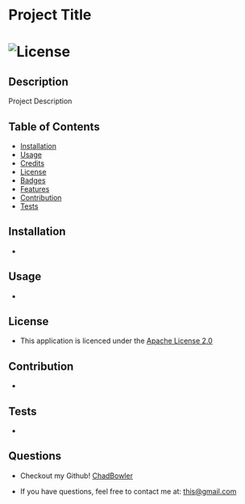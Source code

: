 # Project Title

# ![License](https://img.shields.io/badge/License-Apache_2.0-blue.svg)

## Description
Project Description

## Table of Contents

- [Installation](#Installation)
- [Usage](#Usage)
- [Credits](#Credits)
- [License](#Credits)
- [Badges](#Badges)
- [Features](#Features)
- [Contribution](#Contribution)
- [Tests](#Tests)

## Installation

* 

## Usage

* 


## License

* This application is licenced under the [Apache License 2.0](https://opensource.org/licenses/Apache-2.0)

## Contribution

* 

## Tests

* 

## Questions

* Checkout my Github! [ChadBowler](https://www.github.com/ChadBowler)

* If you have questions, feel free to contact me at: this@gmail.com

